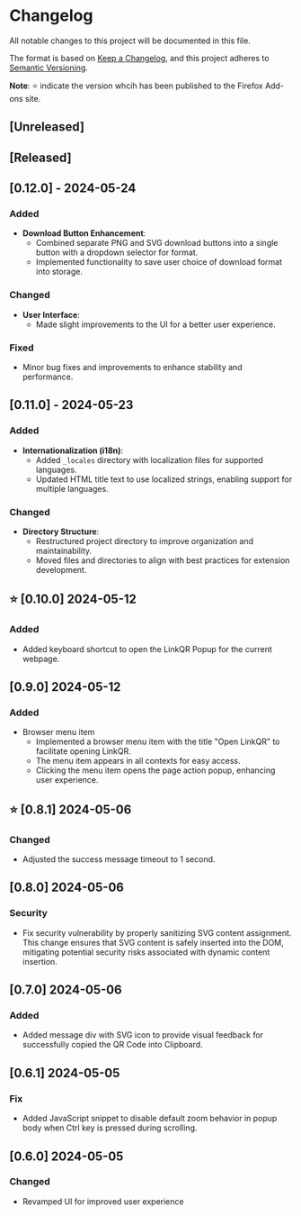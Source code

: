 # Changelog

All notable changes to this project will be documented in this file.

The format is based on [Keep a Changelog](https://keepachangelog.com/en/1.1.0/),
and this project adheres to [Semantic Versioning](https://semver.org/spec/v2.0.0.html).

**Note**: :star: indicate the version whcih has been published to the Firefox Add-ons site.

## [Unreleased]

## [Released]

## [0.12.0] - 2024-05-24

### Added
- **Download Button Enhancement**:
  - Combined separate PNG and SVG download buttons into a single button with a dropdown selector for format.
  - Implemented functionality to save user choice of download format into storage.

### Changed
- **User Interface**:
  - Made slight improvements to the UI for a better user experience.

### Fixed
- Minor bug fixes and improvements to enhance stability and performance.

## [0.11.0] - 2024-05-23

### Added
- **Internationalization (i18n)**:
  - Added `_locales` directory with localization files for supported languages.
  - Updated HTML title text to use localized strings, enabling support for multiple languages.

### Changed
- **Directory Structure**:
  - Restructured project directory to improve organization and maintainability.
  - Moved files and directories to align with best practices for extension development.

##  :star: [0.10.0] 2024-05-12

### Added
- Added keyboard shortcut to open the LinkQR Popup for the current webpage.

## [0.9.0] 2024-05-12

### Added
- Browser menu item
  - Implemented a browser menu item with the title "Open LinkQR" to facilitate opening LinkQR.
  - The menu item appears in all contexts for easy access.
  - Clicking the menu item opens the page action popup, enhancing user experience.

## :star: [0.8.1] 2024-05-06

### Changed
- Adjusted the success message timeout to 1 second.

## [0.8.0] 2024-05-06

### Security

- Fix security vulnerability by properly sanitizing SVG content assignment. This change ensures that SVG content is safely inserted into the DOM, mitigating potential security risks associated with dynamic content insertion.

## [0.7.0] 2024-05-06

### Added
- Added message div with SVG icon to provide visual feedback for successfully copied the QR Code into Clipboard.

## [0.6.1] 2024-05-05

### Fix
- Added JavaScript snippet to disable default zoom behavior in popup body when Ctrl key is pressed during scrolling.

## [0.6.0] 2024-05-05

### Changed
- Revamped UI for improved user experience
